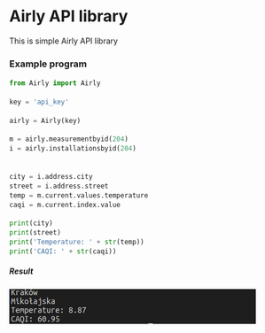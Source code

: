 # Airly API library

This is simple Airly API library

### Example program


```python
from Airly import Airly

key = 'api_key'

airly = Airly(key)

m = airly.measurementbyid(204)
i = airly.installationsbyid(204)


city = i.address.city
street = i.address.street
temp = m.current.values.temperature
caqi = m.current.index.value

print(city)
print(street)
print('Temperature: ' + str(temp))
print('CAQI: ' + str(caqi))

```

##### Result

![alt-text](example.png "Example")
